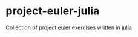 # project-euler-julia
Collection of [project euler](https://projecteuler.net/) exercises written in [julia](https://julialang.org/)
